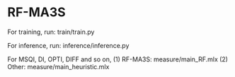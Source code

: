 # RF-MA3S
For training, run:
train/train.py

For inference, run:
inference/inference.py

For MSQI, DI, OPTI, DIFF and so on,
(1) RF-MA3S:
measure/main_RF.mlx
(2) Other:
measure/main_heuristic.mlx
